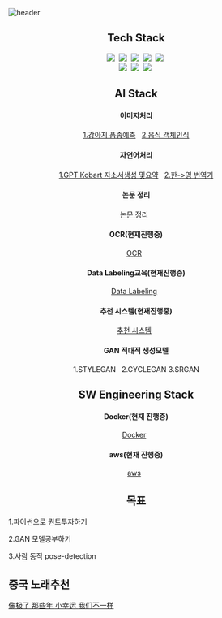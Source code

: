 ![header](https://capsule-render.vercel.app/api?type=soft&color=auto&height=150&align=center&section=header&text=LEEJONGHEON&fontSize=70&animation=twinkling)
<h2 align="center">Tech Stack</h2>

<p align="center">
  <img src="https://img.shields.io/badge/Python-3766AB?style=flat-square&logo=Python&logoColor=white"/></a>&nbsp 
  <img src="https://img.shields.io/badge/Java-007396?style=flat-square&logo=Java&logoColor=white"/></a>&nbsp 
  <img src="https://img.shields.io/badge/C-A8B9CC?style=flat-square&logo=C&logoColor=white"/></a>&nbsp 
  <img src="https://img.shields.io/badge/Javascript-ffb13b?style=flat-square&logo=javascript&logoColor=white"/></a>&nbsp 
  <img src="https://img.shields.io/badge/css-1572B6?style=flat-square&logo=css3&logoColor=white"/></a>&nbsp 
  <br>
  <img src="https://img.shields.io/badge/Django-092E20?style=flat-square&logo=Django&logoColor=white"/></a>&nbsp 
  <img src="https://img.shields.io/badge/Mysql-E6B91E?style=flat-square&logo=MySql&logoColor=white"/></a>&nbsp 
  <img src="https://img.shields.io/badge/aws-333664?style=flat-square&logo=amazon-aws&logoColor=white"/></a>&nbsp     
</p>

<h2 align="center">AI Stack</h2>

<p align="center">
  <h4 align="center">이미지처리</h4>
    <p align="center">
      <a href='https://github.com/LEEJONGHEON/Dog-classification'>1.강아지 품종예측</a> &nbsp 
      <a href='https://github.com/LEEJONGHEON/Yolov4'>2.음식 객체인식</a>
    </p>
  <h4 align="center">자연어처리</h4>
    <p align="center">
      <a href='https://github.com/LEEJONGHEON/self_introduce' >1.GPT Kobart 자소서생성 및요약</a> &nbsp 
      <a href='https://github.com/LEEJONGHEON/kor2eng' >2.한->영 번역기</a>
    </p>
  <h4 align="center">논문 정리</h4>
    <p align="center">
      <a href='https://github.com/LEEJONGHEON/Paper-Review' >논문 정리</a> &nbsp 
    </p>
  <h4 align="center">OCR(현재진행중)</h4>
    <p align="center">
      <a href='https://github.com/LEEJONGHEON/KO-OCR' >OCR</a> &nbsp 
    </p>
  <h4 align="center">Data Labeling교육(현재진행중)</h4>
    <p align="center">
      <a href='https://github.com/LEEJONGHEON/Data-labeling' >Data Labeling</a> &nbsp 
    </p>
  <h4 align="center">추천 시스템(현재진행중)</h4>
  <p align="center">
    <a href='https://github.com/LEEJONGHEON/Recommender-system' >추천 시스템</a> &nbsp 
  </p>
  <h4 align="center">GAN 적대적 생성모델</h4>
  <p align="center">
    <a>1.STYLEGAN</a> &nbsp 
    <a>2.CYCLEGAN</a>
    <a>3.SRGAN</a>
  </p>
  
  <h2 align="center">SW Engineering Stack</h2>
  <h4 align="center">Docker(현재 진행중)</h4>
  <p align="center">
    <a href='https://github.com/LEEJONGHEON/docker' >Docker</a> &nbsp 
  </p>
  <h4 align="center">aws(현재 진행중)</h4>
  <p align="center">
    <a href='https://github.com/LEEJONGHEON/aws' >aws</a> &nbsp 
  </p>

<h2 align="center">목표</h2>
<p align="center">
  <p>1.파이썬으로 퀀트투자하기</p>
  <p>2.GAN 모델공부하기</p>
  <p>3.사람 동작 pose-detection</p>
<p/>

<div>
  <h2>중국 노래추천</h2>
  <a href='https://youtu.be/cN8HUPG-JKI?list=RDMMcN8HUPG-JKI'> 像极了 </a>
  <a href='https://youtu.be/etW45uFN1fA?list=RDMMetW45uFN1fA'> 那些年 </a>
  <a href='https://youtu.be/2emc4L37Pxc'> 小幸运 </a>
  <a href='https://youtu.be/2qj9ADcYjxs'> 我们不一样 </a>
</div>  
